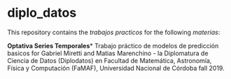 # diplo_datos

This repository contains the *trabajos practicos* for the following *materias*:

**Optativa Series Temporales***
Trabajo práctico de modelos de predicción basicos for Gabriel Miretti and Matias Marenchino - la Diplomatura de Ciencia de Datos (Diplodatos) en Facultad de Matemática, Astronomía, Física y Computación (FaMAF), Universidad Nacional de Córdoba fall 2019.


